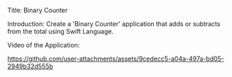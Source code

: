 Title:
Binary Counter

Introduction:
Create a 'Binary Counter' application that adds or subtracts from the total using Swift Language.

Video of the Application:


https://github.com/user-attachments/assets/9cedecc5-a04a-497a-bd05-2949b32d555b


